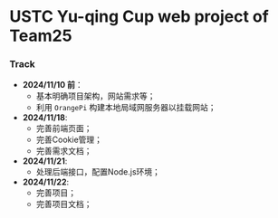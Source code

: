 # USTC Yu-qing Cup web project of Team25

### Track

- **2024/11/10 前**：
  - 基本明确项目架构，网站需求等；
  - 利用 `OrangePi` 构建本地局域网服务器以挂载网站；
- **2024/11/18**:
  - 完善前端页面；
  - 完善Cookie管理；
  - 完善需求文档；
- **2024/11/21**:
  - 处理后端接口，配置Node.js环境；
- **2024/11/22**:
  - 完善项目；
  - 完善项目文档；